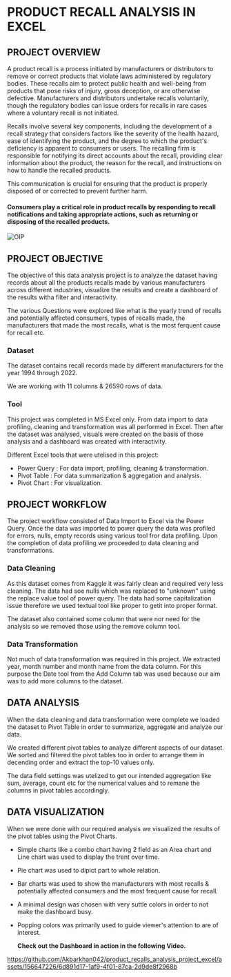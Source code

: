 # PRODUCT RECALL ANALYSIS IN EXCEL

## PROJECT OVERVIEW

A product recall is a process initiated by manufacturers or distributors to remove or correct products that violate laws administered by regulatory bodies. These recalls aim to protect public health and well-being from products that pose risks of injury, gross deception, or are otherwise defective. Manufacturers and distributors undertake recalls voluntarily, though the regulatory bodies can issue orders for recalls in rare cases where a voluntary recall is not initiated.

Recalls involve several key components, including the development of a recall strategy that considers factors like the severity of the health hazard, ease of identifying the product, and the degree to which the product's deficiency is apparent to consumers or users. The recalling firm is responsible for notifying its direct accounts about the recall, providing clear information about the product, the reason for the recall, and instructions on how to handle the recalled products.

This communication is crucial for ensuring that the product is properly disposed of or corrected to prevent further harm.

#### Consumers play a critical role in product recalls by responding to recall notifications and taking appropriate actions, such as returning or disposing of the recalled products.


![OIP](https://github.com/Akbarkhan042/product_recalls_analysis_project_excel/assets/156647226/b7d0da7e-7dc7-42f2-a527-514d46036a66)

## PROJECT OBJECTIVE

The objective of this data analysis project is to analyze the dataset having records about all the products recalls made by various manufacturers across different industries, visualize the results and create a dashboard of the results witha filter and interactivity.

The various Questions were explored like what is the  yearly trend of recalls and potentially affected consumers, types of recalls made, the manufacturers that made the most recalls, what is the most ferquent cause for recall etc.

### Dataset
The dataset contains recall records made by different manufacturers for the year 1994 through 2022.

We are working with 11 columns & 26590 rows of data.

### Tool
This project was completed in MS Excel only. From data import to data profiling, cleaning and transformation was all performed in Excel. Then after the dataset was analysed, visuals were created on the basis of those analysis and a dashboard was created with interactivity.

Different Excel tools that were utelised in this project:
- Power Query  : For data import, profiling, cleaning & transformation.
- Pivot Table  : For data summarization & aggregation and analysis.
- Pivot Chart  : For visualization.

## PROJECT WORKFLOW

The project workflow consisted of Data Import to Excel via the Power Query. Once the data was imported to power query the data was profiled for errors, nulls, empty records using various tool fror data profiling. Upon the completion of data profiling we proceeded to data cleaning and transformations.

### Data Cleaning

As this dataset comes from Kaggle it was fairly clean and required very less cleaning. The data had soe nulls which was replaced to "unknown" using the replace value tool of power query. The data had some capitalization issue therefore we used textual tool like proper to getit into proper format.

The dataset also contained some column that were nor need for the analysis so we removed those using the remove column tool.

### Data Transformation

Not much of data transformation was required in this project.
We extracted year, month number and month name from the data column. For this purpose the Date tool from the Add Column tab was used because our aim was to add more columns to the dataset.


## DATA ANALYSIS

When the data cleaning and data transformation were complete we loaded the dataset to Pivot Table in order to summarize, aggregate and analyze our data.

We created different pivot tables to analyze different aspects of our dataset. We sorted and filtered the pivot tables too in order to arrange them in decending order and extract the top-10 values only.

The data field settings was utelized to get our intended aggregation like sum, average, count etc for the numerical values and to remane the columns in pivot tables accordingly.

## DATA VISUALIZATION

When we were done with our required analysis we visualized the results of the pivot tables using the Pivot Charts.

- Simple charts like a combo chart having 2 field as an Area chart and Line chart was used to display the trent over time.
- Pie chart was used to dipict part to whole relation.
- Bar charts was used to show the manufacturers with most recalls & potentially affected consumers and the most frequent cause for recall.
- A minimal design was chosen with very suttle colors in order to not make the dashboard busy.
- Popping colors was primarily used to guide viewer's attention to are of interest.

  **Check out the Dashboard in action in the following Video.**


https://github.com/Akbarkhan042/product_recalls_analysis_project_excel/assets/156647226/6d891d17-1af9-4f01-87ca-2d9de8f2968b


  





